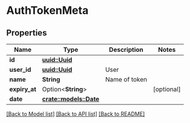 # AuthTokenMeta

## Properties

Name | Type | Description | Notes
------------ | ------------- | ------------- | -------------
**id** | [**uuid::Uuid**](uuid::Uuid.md) |  | 
**user_id** | [**uuid::Uuid**](uuid::Uuid.md) | User | 
**name** | **String** | Name of token | 
**expiry_at** | Option<**String**> |  | [optional]
**date** | [**crate::models::Date**](Date.md) |  | 

[[Back to Model list]](../README.md#documentation-for-models) [[Back to API list]](../README.md#documentation-for-api-endpoints) [[Back to README]](../README.md)


